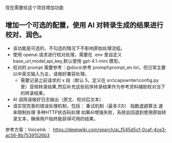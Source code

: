 现在需要给这个项目增加功能

## 增加一个可选的配置，使用 AI 对转录生成的结果进行校对、润色。

- 该功能是可选的，不勾选的情况下不影响原始处理流程。
- 使用 openai 请求进行校对处理，需要在 .env 里自定义 base_url,model,api_key,默认使用 gpt-4.1-mini 模型。
- 校对的 prompt 需要参考：@docs\参考 prompt\prompt_en.txt，但日常主要以中英文输入为主，请做好兼容处理。
    - 需要记录之前请求的 x 段（默认 5，定义在 src\capswriter\config.py 里）音频转录结果,然后补充这些前序转录结果作为参考资料辅助校对当下的转录结果。
- AI 调用请做好日志输出（原文、校对后文本）
- 请实现完善的错误处理机制，包括：
    重试机制（最多3次）
    指数退避算法
    速率限制处理
    多种HTTP状态码处理
    如果AI增强失败，系统会回退到使用原始转录文本，确保用户始终能获得可用的结果。

参考方案：VoiceInk ： https://deepwiki.com/search/ai_f545d5cf-0caf-4ce3-ac56-8b75391526b3

